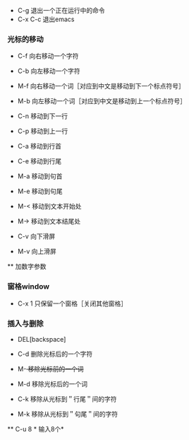 * C-g          退出一个正在运行中的命令
* C-x C-c      退出emacs

### 光标的移动
* C-f          向右移动一个字符
* C-b          向左移动一个字符

* M-f          向右移动一个词［对应到中文是移动到下一个标点符号］
* M-b          向左移动一个词［对应到中文是移动到上一个标点符号］

* C-n          移动到下一行
* C-p          移动到上一行

* C-a          移动到行首
* C-e          移动到行尾

* M-a          移动到句首
* M-e          移动到句尾


* M-<          移动到文本开始处
* M->          移动到文本结尾处

* C-v          向下滑屏
* M-v          向上滑屏

** 加数字参数

### 窗格window
* C-x 1        只保留一个窗格［关闭其他窗格］

### 插入与删除
* DEL[backspace] 
* C-d          删除光标后的一个字符

* M-<DEL>      移除光标前的一个词
* M-d          移除光标后的一个词

* C-k          移除从光标到＂行尾＂间的字符
* M-k          移除从光标到＂句尾＂间的字符





** C-u 8 *     输入8个*
